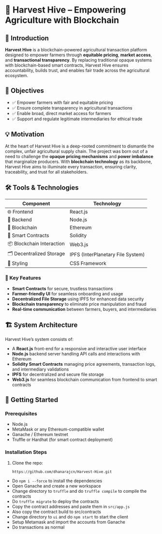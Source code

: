 # 🌾 Harvest Hive – Empowering Agriculture with Blockchain

## 📌 Introduction
**Harvest Hive** is a blockchain-powered agricultural transaction platform designed to empower farmers through **equitable pricing**, **market access**, and **transactional transparency**. By replacing traditional opaque systems with blockchain-based smart contracts, Harvest Hive ensures accountability, builds trust, and enables fair trade across the agricultural ecosystem.

## 🎯 Objectives
- ✅ Empower farmers with fair and equitable pricing  
- ✅ Ensure complete transparency in agricultural transactions  
- ✅ Enable broad, direct market access for farmers  
- ✅ Support and regulate legitimate intermediaries for ethical trade

## 💡 Motivation
At the heart of Harvest Hive is a deep-rooted commitment to dismantle the complex, unfair agricultural supply chain. The project was born out of a need to challenge the **opaque pricing mechanisms** and **power imbalance** that marginalize producers. With **blockchain technology** as its backbone, Harvest Hive aims to illuminate every transaction, ensuring clarity, traceability, and trust for all stakeholders.

## 🛠️ Tools & Technologies

| Component | Technology |
|----------|-------------|
| 🌐 Frontend | React.js |
| 🎯 Backend | Node.js |
| 🔗 Blockchain | Ethereum |
| 💬 Smart Contracts | Solidity |
| 📦 Blockchain Interaction | Web3.js |
| 🗂️ Decentralized Storage | IPFS (InterPlanetary File System) |
| 🎨 Styling | CSS Framework |

### 🔐 Key Features
- **Smart Contracts** for secure, trustless transactions  
- **Farmer-friendly UI** for seamless onboarding and usage  
- **Decentralized File Storage** using IPFS for enhanced data security  
- **Blockchain transparency** to eliminate price manipulation and fraud  
- **Real-time communication** between farmers, buyers, and intermediaries  

## 🏗️ System Architecture
Harvest Hive’s system consists of:
- A **React.js** front-end for a responsive and interactive user interface  
- **Node.js** backend server handling API calls and interactions with Ethereum  
- **Solidity Smart Contracts** managing price agreements, transaction logs, and intermediary validations  
- **IPFS** for decentralized and secure file storage  
- **Web3.js** for seamless blockchain communication from frontend to smart contracts  

## 🚀 Getting Started

### Prerequisites
- Node.js
- MetaMask or any Ethereum-compatible wallet
- Ganache / Ethereum testnet
- Truffle or Hardhat (for smart contract deployment)

### Installation Steps

1. Clone the repo:
   ```bash
   https://github.com/dhanarajcn/Harvest-Hive.git


* Do `npm i --force` to install the dependencies
* Open Ganache and create a new workspace
* Change directory to `truffle` and do `truffle compile` to compile the contracts
* Do `truffle migrate` to deploy the contracts
* Copy the contract addresses and paste them in `src/app.js`
* Also copy the contract build to src/contracts
* Change directory to `ui` and do `npm start` to start the client
* Setup Metamask and import the accounts from Ganache
* Do transactions as normal
